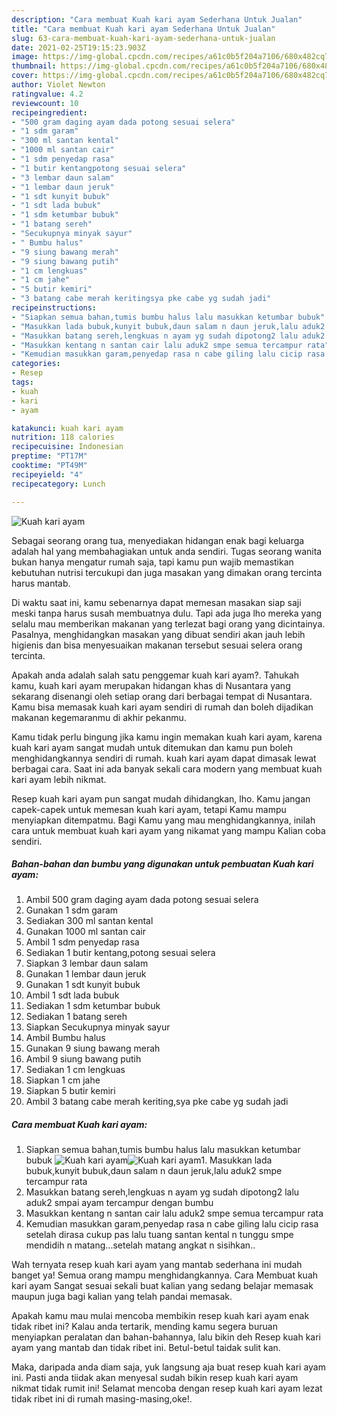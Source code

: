 ```yaml
---
description: "Cara membuat Kuah kari ayam Sederhana Untuk Jualan"
title: "Cara membuat Kuah kari ayam Sederhana Untuk Jualan"
slug: 63-cara-membuat-kuah-kari-ayam-sederhana-untuk-jualan
date: 2021-02-25T19:15:23.903Z
image: https://img-global.cpcdn.com/recipes/a61c0b5f204a7106/680x482cq70/kuah-kari-ayam-foto-resep-utama.jpg
thumbnail: https://img-global.cpcdn.com/recipes/a61c0b5f204a7106/680x482cq70/kuah-kari-ayam-foto-resep-utama.jpg
cover: https://img-global.cpcdn.com/recipes/a61c0b5f204a7106/680x482cq70/kuah-kari-ayam-foto-resep-utama.jpg
author: Violet Newton
ratingvalue: 4.2
reviewcount: 10
recipeingredient:
- "500 gram daging ayam dada potong sesuai selera"
- "1 sdm garam"
- "300 ml santan kental"
- "1000 ml santan cair"
- "1 sdm penyedap rasa"
- "1 butir kentangpotong sesuai selera"
- "3 lembar daun salam"
- "1 lembar daun jeruk"
- "1 sdt kunyit bubuk"
- "1 sdt lada bubuk"
- "1 sdm ketumbar bubuk"
- "1 batang sereh"
- "Secukupnya minyak sayur"
- " Bumbu halus"
- "9 siung bawang merah"
- "9 siung bawang putih"
- "1 cm lengkuas"
- "1 cm jahe"
- "5 butir kemiri"
- "3 batang cabe merah keritingsya pke cabe yg sudah jadi"
recipeinstructions:
- "Siapkan semua bahan,tumis bumbu halus lalu masukkan ketumbar bubuk"
- "Masukkan lada bubuk,kunyit bubuk,daun salam n daun jeruk,lalu aduk2 smpe tercampur rata"
- "Masukkan batang sereh,lengkuas n ayam yg sudah dipotong2 lalu aduk2 smpai ayam tercampur dengan bumbu"
- "Masukkan kentang n santan cair lalu aduk2 smpe semua tercampur rata"
- "Kemudian masukkan garam,penyedap rasa n cabe giling lalu cicip rasa setelah dirasa cukup pas lalu tuang santan kental n tunggu smpe mendidih n matang...setelah matang angkat n sisihkan.."
categories:
- Resep
tags:
- kuah
- kari
- ayam

katakunci: kuah kari ayam 
nutrition: 118 calories
recipecuisine: Indonesian
preptime: "PT17M"
cooktime: "PT49M"
recipeyield: "4"
recipecategory: Lunch

---
```



![Kuah kari ayam](https://img-global.cpcdn.com/recipes/a61c0b5f204a7106/680x482cq70/kuah-kari-ayam-foto-resep-utama.jpg)

Sebagai seorang orang tua, menyediakan hidangan enak bagi keluarga adalah hal yang membahagiakan untuk anda sendiri. Tugas seorang  wanita bukan hanya mengatur rumah saja, tapi kamu pun wajib memastikan kebutuhan nutrisi tercukupi dan juga masakan yang dimakan orang tercinta harus mantab.

Di waktu  saat ini, kamu sebenarnya dapat memesan masakan siap saji meski tanpa harus susah membuatnya dulu. Tapi ada juga lho mereka yang selalu mau memberikan makanan yang terlezat bagi orang yang dicintainya. Pasalnya, menghidangkan masakan yang dibuat sendiri akan jauh lebih higienis dan bisa menyesuaikan makanan tersebut sesuai selera orang tercinta. 



Apakah anda adalah salah satu penggemar kuah kari ayam?. Tahukah kamu, kuah kari ayam merupakan hidangan khas di Nusantara yang sekarang disenangi oleh setiap orang dari berbagai tempat di Nusantara. Kamu bisa memasak kuah kari ayam sendiri di rumah dan boleh dijadikan makanan kegemaranmu di akhir pekanmu.

Kamu tidak perlu bingung jika kamu ingin memakan kuah kari ayam, karena kuah kari ayam sangat mudah untuk ditemukan dan kamu pun boleh menghidangkannya sendiri di rumah. kuah kari ayam dapat dimasak lewat berbagai cara. Saat ini ada banyak sekali cara modern yang membuat kuah kari ayam lebih nikmat.

Resep kuah kari ayam pun sangat mudah dihidangkan, lho. Kamu jangan capek-capek untuk memesan kuah kari ayam, tetapi Kamu mampu menyiapkan ditempatmu. Bagi Kamu yang mau menghidangkannya, inilah cara untuk membuat kuah kari ayam yang nikamat yang mampu Kalian coba sendiri.

<!--inarticleads1-->

##### Bahan-bahan dan bumbu yang digunakan untuk pembuatan Kuah kari ayam:

1. Ambil 500 gram daging ayam dada potong sesuai selera
1. Gunakan 1 sdm garam
1. Sediakan 300 ml santan kental
1. Gunakan 1000 ml santan cair
1. Ambil 1 sdm penyedap rasa
1. Sediakan 1 butir kentang,potong sesuai selera
1. Siapkan 3 lembar daun salam
1. Gunakan 1 lembar daun jeruk
1. Gunakan 1 sdt kunyit bubuk
1. Ambil 1 sdt lada bubuk
1. Sediakan 1 sdm ketumbar bubuk
1. Sediakan 1 batang sereh
1. Siapkan Secukupnya minyak sayur
1. Ambil  Bumbu halus
1. Gunakan 9 siung bawang merah
1. Ambil 9 siung bawang putih
1. Sediakan 1 cm lengkuas
1. Siapkan 1 cm jahe
1. Siapkan 5 butir kemiri
1. Ambil 3 batang cabe merah keriting,sya pke cabe yg sudah jadi




<!--inarticleads2-->

##### Cara membuat Kuah kari ayam:

1. Siapkan semua bahan,tumis bumbu halus lalu masukkan ketumbar bubuk
<img src="https://img-global.cpcdn.com/steps/c20bed3a7da557b9/160x128cq70/kuah-kari-ayam-langkah-memasak-1-foto.jpg" alt="Kuah kari ayam"><img src="https://img-global.cpcdn.com/steps/14fdb8ea11b3d580/160x128cq70/kuah-kari-ayam-langkah-memasak-1-foto.jpg" alt="Kuah kari ayam">1. Masukkan lada bubuk,kunyit bubuk,daun salam n daun jeruk,lalu aduk2 smpe tercampur rata
1. Masukkan batang sereh,lengkuas n ayam yg sudah dipotong2 lalu aduk2 smpai ayam tercampur dengan bumbu
1. Masukkan kentang n santan cair lalu aduk2 smpe semua tercampur rata
1. Kemudian masukkan garam,penyedap rasa n cabe giling lalu cicip rasa setelah dirasa cukup pas lalu tuang santan kental n tunggu smpe mendidih n matang...setelah matang angkat n sisihkan..




Wah ternyata resep kuah kari ayam yang mantab sederhana ini mudah banget ya! Semua orang mampu menghidangkannya. Cara Membuat kuah kari ayam Sangat sesuai sekali buat kalian yang sedang belajar memasak maupun juga bagi kalian yang telah pandai memasak.

Apakah kamu mau mulai mencoba membikin resep kuah kari ayam enak tidak ribet ini? Kalau anda tertarik, mending kamu segera buruan menyiapkan peralatan dan bahan-bahannya, lalu bikin deh Resep kuah kari ayam yang mantab dan tidak ribet ini. Betul-betul taidak sulit kan. 

Maka, daripada anda diam saja, yuk langsung aja buat resep kuah kari ayam ini. Pasti anda tiidak akan menyesal sudah bikin resep kuah kari ayam nikmat tidak rumit ini! Selamat mencoba dengan resep kuah kari ayam lezat tidak ribet ini di rumah masing-masing,oke!.

